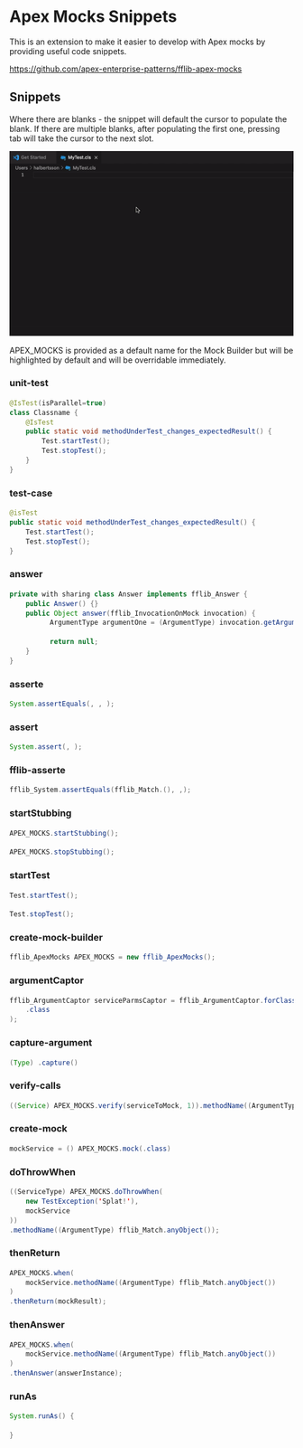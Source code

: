 # Apex Mocks Snippets

This is an extension to make it easier to develop with Apex mocks by providing useful code snippets.

<https://github.com/apex-enterprise-patterns/fflib-apex-mocks>

## Snippets

Where there are blanks - the snippet will default the cursor to populate the blank.
If there are multiple blanks, after populating the first one, pressing tab will take the cursor to
the next slot.

![Apex Mocks Example](apex-mocks-example.gif)

APEX_MOCKS is provided as a default name for the Mock Builder but will be highlighted by default
and will be overridable immediately.

### unit-test

```java
@IsTest(isParallel=true)
class Classname {
    @IsTest
    public static void methodUnderTest_changes_expectedResult() {
        Test.startTest();
        Test.stopTest();
    }
}
```

### test-case

```java
@isTest
public static void methodUnderTest_changes_expectedResult() {
    Test.startTest();
    Test.stopTest();
}
```

### answer

```java
private with sharing class Answer implements fflib_Answer {
    public Answer() {}
    public Object answer(fflib_InvocationOnMock invocation) {
          ArgumentType argumentOne = (ArgumentType) invocation.getArgument(0);

          return null;
    }
}
```

### asserte

```java
System.assertEquals(, , );
```

### assert

```java
System.assert(, );
```

### fflib-asserte

```java
fflib_System.assertEquals(fflib_Match.(), ,);
```

### startStubbing

```java
APEX_MOCKS.startStubbing();

APEX_MOCKS.stopStubbing();
```

### startTest

```java
Test.startTest();

Test.stopTest();
```

### create-mock-builder

```java
fflib_ApexMocks APEX_MOCKS = new fflib_ApexMocks();
```

### argumentCaptor

```java
fflib_ArgumentCaptor serviceParmsCaptor = fflib_ArgumentCaptor.forClass(
    .class
);
```

### capture-argument

```java
(Type) .capture()
```

### verify-calls

```java
((Service) APEX_MOCKS.verify(serviceToMock, 1)).methodName((ArgumentType) fflib_Match.anyObject());
```

### create-mock

```java
mockService = () APEX_MOCKS.mock(.class)
```

### doThrowWhen

```java
((ServiceType) APEX_MOCKS.doThrowWhen(
    new TestException('Splat!'),
    mockService
))
.methodName((ArgumentType) fflib_Match.anyObject());
```

### thenReturn

```java
APEX_MOCKS.when(
    mockService.methodName((ArgumentType) fflib_Match.anyObject())
)
.thenReturn(mockResult);
```

### thenAnswer

```java
APEX_MOCKS.when(
    mockService.methodName((ArgumentType) fflib_Match.anyObject())
)
.thenAnswer(answerInstance);
```

### runAs

```java
System.runAs() {

}
```
